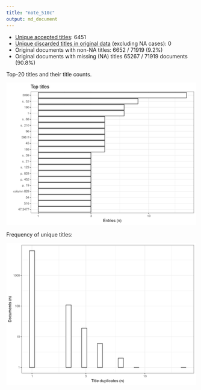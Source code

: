 ```yaml
---
title: "note_510c"
output: md_document
---
```




* [Unique accepted titles](output.tables/title_accepted.csv): 6451
* [Unique discarded titles in original data](output.tables/title_discarded.csv) (excluding NA cases): 0 
* Original documents with non-NA titles: 6652 / 71919 (9.2%)
* Original documents with missing (NA) titles 65267 / 71919 documents (90.8%)


 Top-20 titles and their title counts.
 
![plot of chunk summarytitle](figure/rmd_note_510c_summarytitle-1.png)

Frequency of unique titles:
  
![plot of chunk uniquetitles](figure/rmd_note_510c_uniquetitles-1.png)
